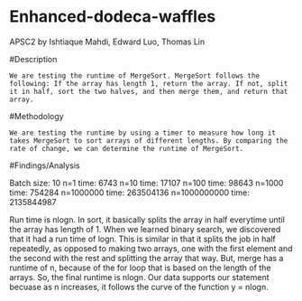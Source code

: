 # Enhanced-dodeca-waffles

APSC2 by Ishtiaque Mahdi, Edward Luo, Thomas Lin

#Description

	We are testing the runtime of MergeSort. MergeSort follows the following: If the array has length 1, return the array. If not, split it in half, sort the two halves, and then merge them, and return that array.

#Methodology

	We are testing the runtime by using a timer to measure how long it takes MergeSort to sort arrays of different lengths. By comparing the rate of change, we can determine the runtime of MergeSort.

#Findings/Analysis

 Batch size: 10
  n=1       time: 6743
  n=10      time: 17107
  n=100     time: 98643
  n=1000    time: 754284
  n=1000000   time: 263504136
  n=1000000000  time: 2135844987


 Run time is nlogn. In sort, it basically splits the array in half everytime until the array has length of 1. When we learned binary search, we discovered that it had a run time of logn. This is similar in that it splits the job in half repeatedly, as opposed to making two arrays, one with the first element and the second with the rest and splitting the array that way. But, merge has a runtime of n, because of the for loop that is based on the length of the arrays. So, the final runtime is nlogn. Our data supports our statement becuase as n increases, it follows the curve of the function y = nlogn. 